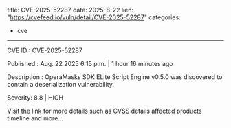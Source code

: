  
title: CVE-2025-52287
date: 2025-8-22
lien: "https://cvefeed.io/vuln/detail/CVE-2025-52287"
categories:
  - cve
---

CVE ID : CVE-2025-52287

Published :  Aug. 22
2025
6:15 p.m. | 1 hour
16 minutes ago

Description : OperaMasks SDK ELite Script Engine v0.5.0 was discovered to contain a deserialization vulnerability.

Severity: 8.8 | HIGH

Visit the link for more details
such as CVSS details
affected products
timeline
and more...
